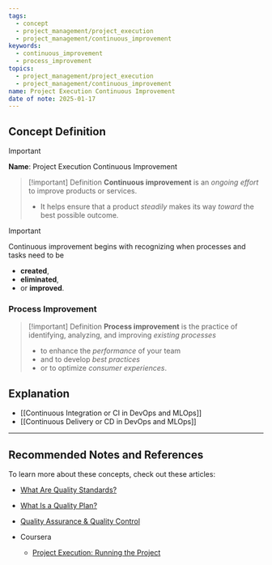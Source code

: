```yaml
---
tags:
  - concept
  - project_management/project_execution
  - project_management/continuous_improvement
keywords:
  - continuous_improvement
  - process_improvement
topics:
  - project_management/project_execution
  - project_management/continuous_improvement
name: Project Execution Continuous Improvement
date of note: 2025-01-17
---
```


## Concept Definition

>[!important]
>**Name**: Project Execution Continuous Improvement

>[!important] Definition 
>**Continuous improvement** is an *ongoing effort* to improve products or services.
> 
>- It helps ensure that a product *steadily* makes its way *toward* the best possible outcome.


>[!important]
>Continuous improvement begins with recognizing when processes and tasks need to be 
>- **created**, 
>- **eliminated**, 
>- or **improved**.

### Process Improvement

>[!important] Definition
>**Process improvement** is the practice of identifying, analyzing, and improving *existing processes* 
>- to enhance the *performance* of your team 
>- and to develop *best practices* 
>- or to optimize *consumer experiences*.


## Explanation




- [[Continuous Integration or CI in DevOps and MLOps]]
- [[Continuous Delivery or CD in DevOps and MLOps]]


-----------
##  Recommended Notes and References

To learn more about these concepts, check out these articles: 

- [What Are Quality Standards?](https://asq.org/quality-resources/learn-about-standards)
- [What Is a Quality Plan?](https://asq.org/quality-resources/quality-plans)
- [Quality Assurance & Quality Control](https://asq.org/quality-resources/quality-assurance-vs-control)


- Coursera
	- [Project Execution: Running the Project](https://www.coursera.org/learn/project-execution-google/home/welcome)
